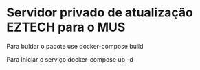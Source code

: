# Servidor privado de atualização EZTECH para o MUS
Para buldar o pacote use docker-compose build

Para iniciar o serviço docker-compose up -d

